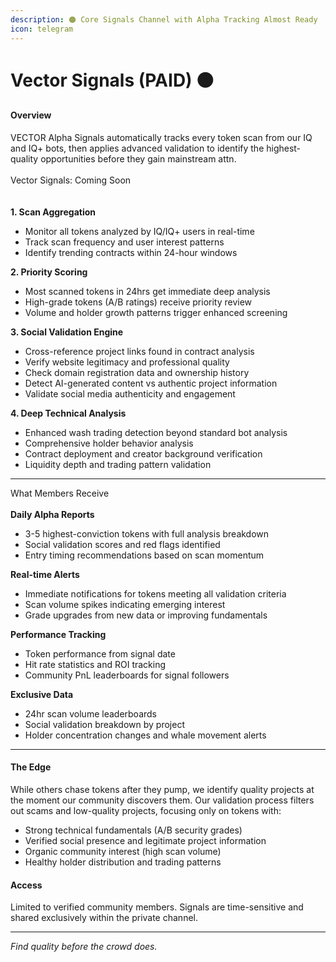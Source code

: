 ```yaml
---
description: 🟠 Core Signals Channel with Alpha Tracking Almost Ready
icon: telegram
---
```


# Vector Signals (PAID) 🟠

#### Overview

VECTOR Alpha Signals automatically tracks every token scan from our IQ and IQ+ bots, then applies advanced validation to identify the highest-quality opportunities before they gain mainstream attn.\
\
Vector Signals: Coming Soon\
\
\
**1. Scan Aggregation**

* Monitor all tokens analyzed by IQ/IQ+ users in real-time
* Track scan frequency and user interest patterns
* Identify trending contracts within 24-hour windows

**2. Priority Scoring**

* Most scanned tokens in 24hrs get immediate deep analysis
* High-grade tokens (A/B ratings) receive priority review
* Volume and holder growth patterns trigger enhanced screening

**3. Social Validation Engine**

* Cross-reference project links found in contract analysis
* Verify website legitimacy and professional quality
* Check domain registration data and ownership history
* Detect AI-generated content vs authentic project information
* Validate social media authenticity and engagement

**4. Deep Technical Analysis**

* Enhanced wash trading detection beyond standard bot analysis
* Comprehensive holder behavior analysis
* Contract deployment and creator background verification
* Liquidity depth and trading pattern validation



***

What Members Receive\
\
**Daily Alpha Reports**

* 3-5 highest-conviction tokens with full analysis breakdown
* Social validation scores and red flags identified
* Entry timing recommendations based on scan momentum

**Real-time Alerts**

* Immediate notifications for tokens meeting all validation criteria
* Scan volume spikes indicating emerging interest
* Grade upgrades from new data or improving fundamentals

**Performance Tracking**

* Token performance from signal date
* Hit rate statistics and ROI tracking
* Community PnL leaderboards for signal followers

**Exclusive Data**

* 24hr scan volume leaderboards
* Social validation breakdown by project
* Holder concentration changes and whale movement alerts

***

#### The Edge

While others chase tokens after they pump, we identify quality projects at the moment our community discovers them. Our validation process filters out scams and low-quality projects, focusing only on tokens with:

* Strong technical fundamentals (A/B security grades)
* Verified social presence and legitimate project information
* Organic community interest (high scan volume)
* Healthy holder distribution and trading patterns

#### Access

Limited to verified community members. Signals are time-sensitive and shared exclusively within the private channel.

***

_Find quality before the crowd does._
